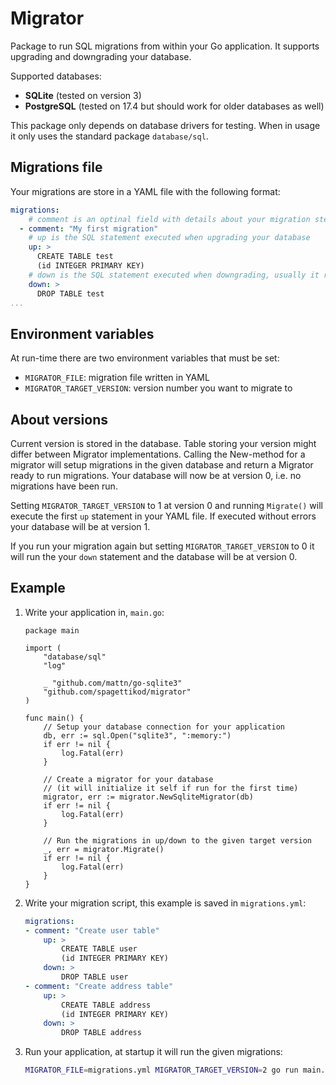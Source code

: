 # Migrator
Package to run SQL migrations from within your Go application. It supports upgrading and downgrading your database.

Supported databases:
* **SQLite** (tested on version 3)
* **PostgreSQL** (tested on 17.4 but should work for older databases as well)

This package only depends on database drivers for testing. When in usage it only uses the standard package `database/sql`.

## Migrations file
Your migrations are store in a YAML file with the following format:
```yaml
migrations:
    # comment is an optinal field with details about your migration step
  - comment: "My first migration"
    # up is the SQL statement executed when upgrading your database
    up: >
      CREATE TABLE test
      (id INTEGER PRIMARY KEY)
    # down is the SQL statement executed when downgrading, usually it reverses the effect of an upgrade
    down: >
      DROP TABLE test
...
```

## Environment variables
At run-time there are two environment variables that must be set:
* `MIGRATOR_FILE`: migration file written in YAML
* `MIGRATOR_TARGET_VERSION`: version number you want to migrate to

## About versions
Current version is stored in the database. Table storing your version might differ between Migrator implementations. Calling the New-method for a migrator will setup migrations in the given database and return a Migrator ready to run migrations. Your database will now be at version 0, i.e. no migrations have been run.

Setting `MIGRATOR_TARGET_VERSION` to 1 at version 0 and running `Migrate()` will execute the first `up` statement in your YAML file. If executed without errors your database will be at version 1.

If you run your migration again but setting `MIGRATOR_TARGET_VERSION` to 0 it will run the your `down` statement and the database will be at version 0.

## Example
1. Write your application in, `main.go`:
    ```golang
    package main

    import (
        "database/sql"
        "log"

        _ "github.com/mattn/go-sqlite3"
        "github.com/spagettikod/migrator"
    )

    func main() {
        // Setup your database connection for your application
        db, err := sql.Open("sqlite3", ":memory:")
        if err != nil {
            log.Fatal(err)
        }

        // Create a migrator for your database
        // (it will initialize it self if run for the first time)
        migrator, err := migrator.NewSqliteMigrator(db)
        if err != nil {
            log.Fatal(err)
        }

        // Run the migrations in up/down to the given target version
        _, err = migrator.Migrate()
        if err != nil {
            log.Fatal(err)
        }
    }
    ```
1. Write your migration script, this example is saved in `migrations.yml`:
    ```yaml
    migrations:
    - comment: "Create user table"
        up: >
            CREATE TABLE user
            (id INTEGER PRIMARY KEY) 
        down: >
            DROP TABLE user
    - comment: "Create address table"
        up: >
            CREATE TABLE address
            (id INTEGER PRIMARY KEY) 
        down: >
            DROP TABLE address
    ```
1. Run your application, at startup it will run the given migrations:
    ```bash
    MIGRATOR_FILE=migrations.yml MIGRATOR_TARGET_VERSION=2 go run main.go
    ```
